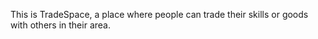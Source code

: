 This is TradeSpace, a place where people can trade their skills or goods with others in their area. 
